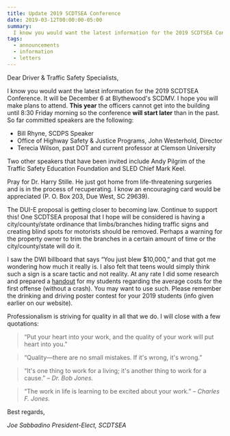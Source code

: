 ```yaml
---
title: Update 2019 SCDTSEA Conference
date: 2019-03-12T00:00:00-05:00
summary:
  I know you would want the latest information for the 2019 SCDTSEA Conference. It will be December 6 at Blythewood's SCDMV. Hope you will make plans to attend. This year the...
tags:
  - announcements
  - information
  - letters
---
```

Dear Driver & Traffic Safety Specialists,

I know you would want the latest information for the 2019 SCDTSEA Conference. It will be December 6 at Blythewood's SCDMV. I hope you will make plans to attend. **This year** the officers cannot get into the building until 8:30 Friday morning so the conference **will start later** than in the past. So far committed speakers are the following:

* Bill Rhyne, SCDPS Speaker
* Office of Highway Safety &amp; Justice Programs, John Westerhold, Director
* Terecia Wilson, past DOT and current professor at Clemson University

Two other speakers that have been invited include Andy Pilgrim of the Traffic Safety Education Foundation and SLED Chief Mark Keel.

Pray for Dr. Harry Stille. He just got home from life-threatening surgeries and is in the process of recuperating. I know an encouraging card would be appreciated (P. O. Box 203, Due West, SC 29639).

The DUI-E proposal is getting closer to becoming law. Continue to support this! One SCDTSEA proposal that I hope will be considered is having a city/county/state ordinance that limbs/branches hiding traffic signs and creating blind spots for motorists should be removed. Perhaps a warning for the property owner to trim the branches in a certain amount of time or the city/county/state will do it.

I saw the DWI billboard that says &ldquo;You just blew $10,000,&rdquo; and that got me wondering how much it really is. I also felt that teens would simply think such a sign is a scare tactic and not reality. At any rate I did some research and prepared a [handout](/static/img/pdf/bac_expense_chart.pdf) for my students regarding the average costs for the first offense (without a crash). You may want to use such. Please remember the drinking and driving poster contest for your 2019 students (info given earlier on our website).

Professionalism is striving for quality in all that we do.  I will close with a few quotations:

> &ldquo;Put your heart into your work, and the quality of your work will put heart into you.&rdquo;

> &ldquo;Quality&mdash;there are no small mistakes. If it's wrong, it's wrong.&rdquo;

> &ldquo;It's one thing to work for a living; it's another thing to work for a cause.&rdquo;
> <span class="indent-1">&ndash; <cite>Dr. Bob Jones.</cite></span>

> &ldquo;The work in life is learning to be excited about your work.&rdquo;
> <span class="indent-1">&ndash; <cite>Charles F. Jones.</cite></span>

Best regards,

*Joe Sabbadino*
*President-Elect, SCDTSEA*
